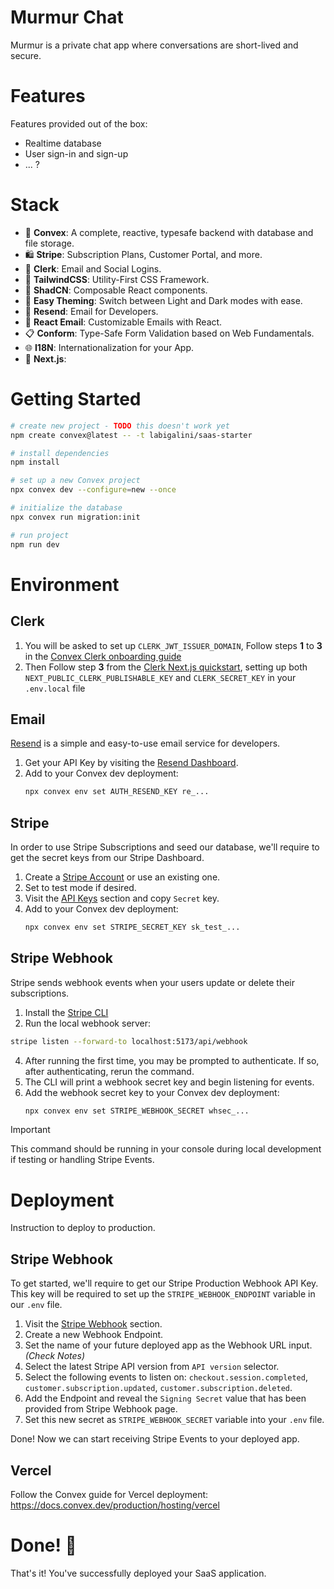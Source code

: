 # Murmur Chat

Murmur is a private chat app where conversations are short-lived and secure.

# Features

Features provided out of the box:

- Realtime database
- User sign-in and sign-up
- ... ?

# Stack

- 🧩 **Convex**: A complete, reactive, typesafe backend with database and file storage.
- 🛍️ **Stripe**: Subscription Plans, Customer Portal, and more.
- 🔑 **Clerk**: Email and Social Logins.
- 🎨 **TailwindCSS**: Utility-First CSS Framework.
- 📐 **ShadCN**: Composable React components.
- 🌙 **Easy Theming**: Switch between Light and Dark modes with ease.
- 📧 **Resend**: Email for Developers.
- 💌 **React Email**: Customizable Emails with React.
- 📋 **Conform**: Type-Safe Form Validation based on Web Fundamentals.
- 🌐 **I18N**: Internationalization for your App.
- 🔺 **Next.js**:

# Getting Started

```sh
# create new project - TODO this doesn't work yet
npm create convex@latest -- -t labigalini/saas-starter

# install dependencies
npm install

# set up a new Convex project
npx convex dev --configure=new --once

# initialize the database
npx convex run migration:init

# run project
npm run dev
```

# Environment

## Clerk

1. You will be asked to set up `CLERK_JWT_ISSUER_DOMAIN`, Follow steps **1** to **3** in
   the
   [Convex Clerk onboarding guide](https://docs.convex.dev/auth/clerk#get-started)
2. Then Follow step **3** from the
   [Clerk Next.js quickstart](https://clerk.com/docs/quickstarts/nextjs#set-environment-keys),
   setting up both `NEXT_PUBLIC_CLERK_PUBLISHABLE_KEY` and `CLERK_SECRET_KEY` in
   your `.env.local` file

## Email

[Resend](https://resend.com/) is a simple and easy-to-use email service for developers.

1. Get your API Key by visiting the [Resend Dashboard](https://resend.com/api-keys).
2. Add to your Convex dev deployment:
   ```sh
   npx convex env set AUTH_RESEND_KEY re_...
   ```

## Stripe

In order to use Stripe Subscriptions and seed our database, we'll require to get the secret keys from our Stripe Dashboard.

1. Create a [Stripe Account](https://dashboard.stripe.com/login) or use an existing one.
2. Set to test mode if desired.
3. Visit the [API Keys](https://dashboard.stripe.com/test/apikeys) section and copy `Secret` key.
4. Add to your Convex dev deployment:
   ```sh
   npx convex env set STRIPE_SECRET_KEY sk_test_...
   ```

## Stripe Webhook

Stripe sends webhook events when your users update or delete their subscriptions.

1. Install the [Stripe CLI](https://stripe.com/docs/stripe-cli)
2. Run the local webhook server:

```sh
stripe listen --forward-to localhost:5173/api/webhook
```

4. After running the first time, you may be prompted to authenticate. If so, after
   authenticating, rerun the command.
5. The CLI will print a webhook secret key and begin listening for events.
6. Add the webhook secret key to your Convex dev deployment:
   ```sh
   npx convex env set STRIPE_WEBHOOK_SECRET whsec_...
   ```

> [!IMPORTANT]
> This command should be running in your console during local development if testing or handling Stripe Events.

# Deployment

Instruction to deploy to production.

## Stripe Webhook

To get started, we'll require to get our Stripe Production Webhook API Key. This key will be required to set up the `STRIPE_WEBHOOK_ENDPOINT` variable in our `.env` file.

1. Visit the [Stripe Webhook](https://dashboard.stripe.com/test/webhooks) section.
2. Create a new Webhook Endpoint.
3. Set the name of your future deployed app as the Webhook URL input. _(Check Notes)_
4. Select the latest Stripe API version from `API version` selector.
5. Select the following events to listen on: `checkout.session.completed`, `customer.subscription.updated`, `customer.subscription.deleted`.
6. Add the Endpoint and reveal the `Signing Secret` value that has been provided from Stripe Webhook page.
7. Set this new secret as `STRIPE_WEBHOOK_SECRET` variable into your `.env` file.

Done! Now we can start receiving Stripe Events to your deployed app.

## Vercel

Follow the Convex guide for Vercel deployment: https://docs.convex.dev/production/hosting/vercel

# Done! 🎉

That's it! You've successfully deployed your SaaS application.
